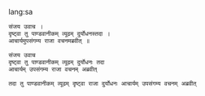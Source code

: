 lang:sa

~~~sloka
संजय उवाच ।
दृष्ट्वा तु पाण्डवानीकम् व्यूढम् दुर्योधनस्तदा ।
आचार्यमुपसंगम्य राजा वचनमब्रवीत् ॥
~~~

~~~padachhed
संजय उवाच
दृष्ट्वा तु पाण्डवानीकम् व्यूढम् दुर्योधनः तदा
आचार्यम् उपसंगम्य राजा वचनम् अब्रवीत् 
~~~

~~~anvaya
तदा तु पाण्डवानीकम् व्यूढम् दृष्ट्वा राजा दुर्योधनः आचार्यम् उपसंगम्य वचनम् अब्रवीत् 
~~~
